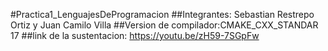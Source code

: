 #Practica1_LenguajesDeProgramacion
##Integrantes: Sebastian Restrepo Ortiz y Juan Camilo Villa 
##Version de compilador:CMAKE_CXX_STANDAR 17
##link de la sustentacion:
https://youtu.be/zH59-7SGpFw 
